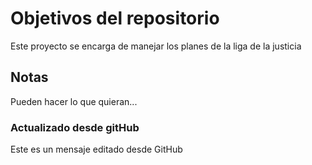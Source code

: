 # Objetivos del repositorio

Este proyecto se encarga de manejar los planes de la liga de la justicia


## Notas
Pueden hacer lo que quieran...

### Actualizado desde gitHub
Este es un mensaje editado desde GitHub

